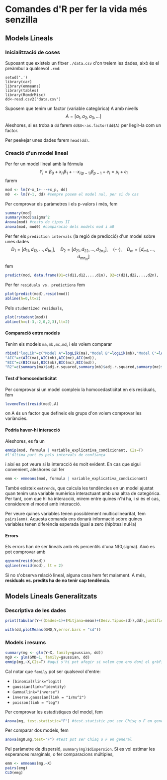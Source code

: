 # Comandes d'R per fer la vida més senzilla
## Models Lineals

### Inicialització de coses

Suposant que existeix un fitxer `./data.csv` d'on treiem les dades, això és el preàmbul a qualsevol `.rmd`:
```{r}
setwd('.')
library(car)
library(emmeans)
library(tables)
library(RcmdrMisc)
dd<-read.csv2("data.csv")
```
Suposem que tenim un factor (variable categòrica) A amb nivells
$$
A=[a_1,a_2,a_3,\ldots]
$$
Aleshores, si es troba a `dd` farem `dd$A<-as.factor(dd$A)` per llegir-la com un factor.

Per peekejar unes dades farem `head(dd)`.

### Creació d'un model lineal

Per fer un model lineal amb la fórmula
$$
Y_i=\beta_0+x_{i1}\beta_1+\cdots x_{i(p-1)}\beta_{p-1}+e_i=\mu_i+e_i
$$
farem

```R
mod <- lm(Y~x_1+···+x_p, dd)
m0  <- lm(Y~1, dd) #sempre posem el model nul, per si de cas
```

Per comprovar els paràmetres i els p-valors i més, fem

```R
summary(mod)
summary(mod)$sigma^2
Anova(mod) #tests de tipus II
anova(mod, mod0) #comparació dels models mod i m0
```

Per fer els `prediction intervals` (la regió de predicció) d'un model sobre unes dades 
$$
D_1=[d_{11},d_{12},\ldots,d_{1n_1}],\quad D_2=[d_{21},d_{22},\ldots,d_{2n_2}],\quad(\cdots),\quad D_m=[d_{m1},\ldots,d_{mn_m}]
$$
 fem

```R
predict(mod, data.frame(D1=c(d11,d12,...,d1n), D2=c(d21,d22,...,d2n), ...), interval="prediction")
```

Per fer `residuals vs. predictions` fem

```R
plot(predict(mod),resid(mod))
abline(h=0,lt=2)
```

Pels `studentized residuals`,

```R
plot(rstudent(mod))
abline(h=c(-3,-2,0,2,3),lt=2)
```

#### Comparació entre models

Tenim els models `ma,mb,mc,md`, i els volem comparar

```R
rbind("logLik"=c("Model A"=logLik(ma),"Model B"=logLik(mb),"Model C"=logLik(mc),"Model D"=logLik(md)),
"AIC"=c(AIC(ma),AIC(mb),AIC(mc),AIC(md)),
"BIC"=c(BIC(ma),BIC(mb),BIC(mc),BIC(md)),
"R2"=c(summary(ma)$adj.r.squared,summary(mb)$adj.r.squared,summary(mc)$adj.r.squared,summary(md)$adj.r.squared))
```

#### Test d'homocedasticitat

Per comprovar si un model compleix la homocedasticitat en els residuals, fem

```R
leveneTest(resid(mod),A)
```

on A és un factor que defineix els grups d'on volem comprovar les variàncies.

#### Podria haver-hi interacció

Aleshores, es fa un

```R
emmip(mod, formula | variable_explicativa_condicionant, CIs=T)
#l'última part és pels intervals de confiança
```

i així es pot veure si la interacció és molt evident. En cas que sigui convenient, aleshores cal fer

```R
emm <- emmeans(mod, formula | variable_explicativa_condicionant)
```

També existeix `emtrends`, que calcula les tendències en un model ajustat quan tenim una variable numèrica interactuant amb una altra de categòrica. Per tant, com que hi ha interacció, mirem entre quines n'hi ha, i si és el cas, considerem el model amb interacció.

Per veure quines variables tenen possiblement multicolinearitat, fem `pairs(emm)`. Aquesta comanda ens donarà informació sobre quines variables tenen diferència esperada igual a zero (hipòtesi nul·la)

#### Errors

Els errors han de ser lineals amb els percentils d'una N(0,sigma). Això es pot comprovar amb

```R
qqnorm(resid(mod))
qqline(resid(mod), lt = 2)
```

Si no s'observa relació lineal, alguna cosa hem fet malament. A més, **residuals vs. predits ha de no tenir cap tendència**.

## Models Lineals Generalitzats

### Descriptiva de les dades

```R
print(tabular(Y~((Dades=1)+(Mitjana=mean)+(Desv.Tipus=sd)),dd),justification="r")

with(dd,plotMeans(GMD,Y,error.bars = "sd"))
```

### Models i resums

```R
summary(mg <- glm(Y~X, family=gaussian, dd))
mg0 <- glm(GMD~1, family=gaussian, dd)
emmip(mg,~X,CIs=T) #aquí s'hi pot afegir si volem que ens doni el gràfic tipus resposta amb ty="response"
```

Cal notar que `family` pot ser qualsevol d'entre:

- `[binomial(link="logit)`
- `gaussian(link="identity)`
- `Gamma(link="inverse")`
- `inverse.gaussian(link = "1/mu^2")`
- `poisson(link = "log")`

Per comprovar les estadístiques del model, fem

```R
Anova(mg, test.statistic="F") #test.statistic pot ser Chisq o F en general
```

Per comparar dos models, fem

```R
anova(mg0,mg,test="F") #test pot ser Chisq o F en general
```

Pel paràmetre de dispersió, `summary(mg)$dispersion`. Si es vol estimar les esperances marginals, o fer comparacions múltiples,

```R
emm <- emmeans(mg,~X)
pairs(emg)
CLD(emg)
```